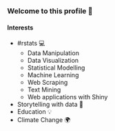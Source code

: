 ### Welcome to this profile 👋

#### Interests

- #rstats :computer:
  - Data Manipulation
  - Data Visualization
  - Statistical Modelling
  - Machine Learning
  - Web Scraping
  - Text Mining
  - Web applications with Shiny
- Storytelling with data :traffic_light:
- Education :bulb:
- Climate Change :earth_africa:
